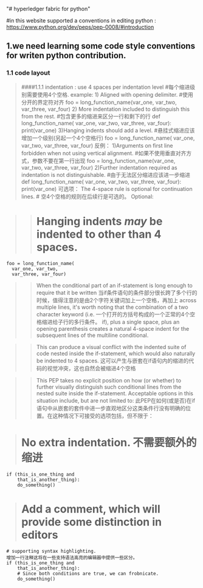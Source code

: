 "# hyperledger fabric for python" 

#in this website supported a conventions in editing python :
    https://www.python.org/dev/peps/pep-0008/#introduction
## 1.we need learning some code style conventions for writen python contribution.
### 1.1 code layout
> ####1.1.1 indentation : use 4 spaces per indentation level 
    #每个缩进级别需要使用4个空格.
    example:
	1) Aligned with opening delimiter. 
	#使用分开的界定符对齐
	foo = long_function_name(var_one, var_two,
	                         var_three, var_four)
	2) More indentation included to distinguish this from the rest.
	#包含更多的缩进来区分一行和剩下的行
	def long_function_name(
	        var_one, var_two, var_three,
	        var_four):
	    print(var_one)
	3)Hanging indents should add a level.
	#悬挂式缩进应该增加一个级别(另起一个4个空格行)
	foo = long_function_name(
	    var_one, var_two,
	    var_three, var_four)
	反例：
	1)Arguments on first line forbidden when not using vertical alignment.
	#如果不使用垂直对齐方式，参数不要在第一行出现
	foo = long_function_name(var_one, var_two,
	    var_three, var_four)
	2)Further indentation required as indentation is not distinguishable.
	#由于无法区分缩进应该进一步缩进
	def long_function_name(
	    var_one, var_two, var_three,
	    var_four):
	    print(var_one)
	可选项：
	The 4-space rule is optional for continuation lines.
	# 空4个空格的规则在后续行是可选的。
	Optional:

>>	# Hanging indents *may* be indented to other than 4 spaces.
	foo = long_function_name(
	  var_one, var_two,
	  var_three, var_four)

>>	When the conditional part of an if-statement is long enough to require that it be written 
        当if条件语句的条件部分很长跨了多个行的时候，值得注意的是由2个字符关键词加上一个空格，再加上
	across multiple lines, it's worth noting that the combination of a two character keyword (i.e.
	一个打开的方括号构成的一个正常的4个空格缩进给子行的多行条件。
	 if), plus a single space, plus an opening parenthesis creates a natural 4-space indent for the subsequent lines of the multiline conditional. 

>>	 This can produce a visual conflict with the indented suite of code nested inside the if-statement, which would also naturally be indented to 4 spaces. 
         这可以产生与嵌套在if语句内的缩进的代码的视觉冲突，这也自然会被缩进4个空格

>>	 This PEP takes no explicit position on how (or whether) to further visually distinguish such conditional lines from the nested suite inside the if-statement. Acceptable options in this situation include, but are not limited to:
	 此PEP在如何(或是否)在if语句中从嵌套的套件中进一步直观地区分这类条件行没有明确的位置。在这种情况下可接受的选项包括，但不限于：

>	# No extra indentation.  不需要额外的缩进
	if (this_is_one_thing and
	    that_is_another_thing):
	    do_something()

>	# Add a comment, which will provide some distinction in editors
	# supporting syntax highlighting.
	增加一行注释这将在一些支持语法高亮的编辑器中提供一些区分。
	if (this_is_one_thing and
	    that_is_another_thing):
	    # Since both conditions are true, we can frobnicate.
	    do_something()